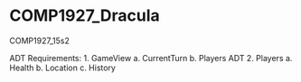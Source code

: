 # COMP1927_Dracula
COMP1927_15s2

ADT Requirements:
    1. GameView
        a. CurrentTurn
        b. Players ADT
    2. Players
        a. Health
        b. Location
        c. History
